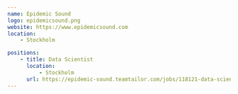 ```yaml
---
name: Epidemic Sound
logo: epidemicsound.png
website: https://www.epidemicsound.com
location:
    - Stockholm

positions:
    - title: Data Scientist
      location:
          - Stockholm
      url: https://epidemic-sound.teamtailor.com/jobs/118121-data-scientist
---
```

